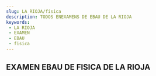 ```yaml
---
slug: LA RIOJA/fisica
description: TODOS ENEXAMENS DE EBAU DE LA RIOJA
keywords:
 - LA RIOJA
 - EXAMEN
 - EBAU
 - fisica
---
```

## EXAMEN EBAU DE FISICA DE LA RIOJA
